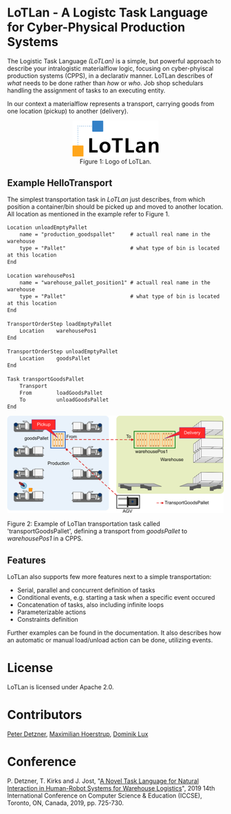# LoTLan - A Logistc Task Language for Cyber-Physical Production Systems

The Logistic Task Language *(LoTLan)* is a simple, but powerful approach to describe your intralogistic materialflow logic, focusing on cyber-phyiscal production systems (CPPS), in a declarativ manner. LoTLan describes of *what* needs to be done rather than *how* or *who*. Job shop schedulars handling the assignment of tasks to an executing entity.

In our context a materialflow represents a transport, carrying goods from one location (pickup) to another (delivery). 

<center><img src="docs/img/LoTLan.png" alt="LoTLan Logo" width="200"/><br />
Figure 1: Logo of LoTLan.

</center>



## Example HelloTransport

The simplest transportation task in *LoTLan* just describes, from which position a container/bin should be picked up and moved to another location. All location as mentioned in the example refer to Figure 1.

```
Location unloadEmptyPallet
    name = "production_goodspallet"     # actuall real name in the warehouse
    type = "Pallet"                     # what type of bin is located at this location
End

Location warehousePos1
    name = "warehouse_pallet_position1" # actuall real name in the warehouse
    type = "Pallet"                     # what type of bin is located at this location    
End

TransportOrderStep loadEmptyPallet
    Location    warehousePos1 
End

TransportOrderStep unloadEmptyPallet
    Location    goodsPallet 
End

Task transportGoodsPallet
    Transport
    From        loadGoodsPallet
    To          unloadGoodsPallet
End
```

<center><img src="docs/img/transportGoodsPallet.png" alt="Simple Floorplan for HellTransport" width="800"/></center>

Figure 2: Example of LoTlan transportation task called 'transportGoodsPallet', defining a transport from *goodsPallet* to *warehousePos1* in a CPPS.


## Features
LoTLan also supports few more features next to a simple transportation:

- Serial, parallel and concurrent definition of tasks
- Conditional events, e.g. starting a task when a specific event occured
- Concatenation of tasks, also including infinite loops
- Parameterizable actions
- Constraints definition


Further examples can be found in the documentation. It also describes how an automatic or manual load/unload action can be done, utilizing events.


# License

LoTLan is licensed under Apache 2.0.


# Contributors
[Peter Detzner](https://www.github.com/ptrdtznr), [Maximilian Hoerstrup](https://github.com/max-coding), [Dominik Lux](https://github.com/Luxxii)


# Conference

P. Detzner, T. Kirks and J. Jost, "[A Novel Task Language for Natural Interaction in Human-Robot Systems for Warehouse Logistics](https://ieeexplore.ieee.org/document/8845336)", 2019 14th International Conference on Computer Science & Education (ICCSE), Toronto, ON, Canada, 2019, pp. 725-730.